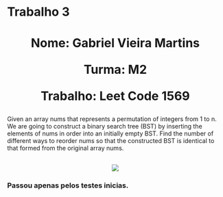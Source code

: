 # Trabalho 3

<h1 align="center" >
  <p> Nome: Gabriel Vieira Martins</p>
  <p>Turma: M2</p>
  <p>Trabalho: Leet Code 1569</p>
</h1>

<p>
Given an array nums that represents a permutation of integers from 1 to n. We are going to construct a binary search tree (BST) by
  inserting the elements of nums in order into an initially empty BST. Find the number of different ways to reorder nums so that the constructed BST is identical to
  that formed from the original array nums.
</p>


<h2 align="center">
  <img src = "https://i.imgur.com/a5ZpSjv.png" />
</h2>

<h3 allign = "left">
  <p>
    Passou apenas pelos testes inicias.
  </p>
</h3>
